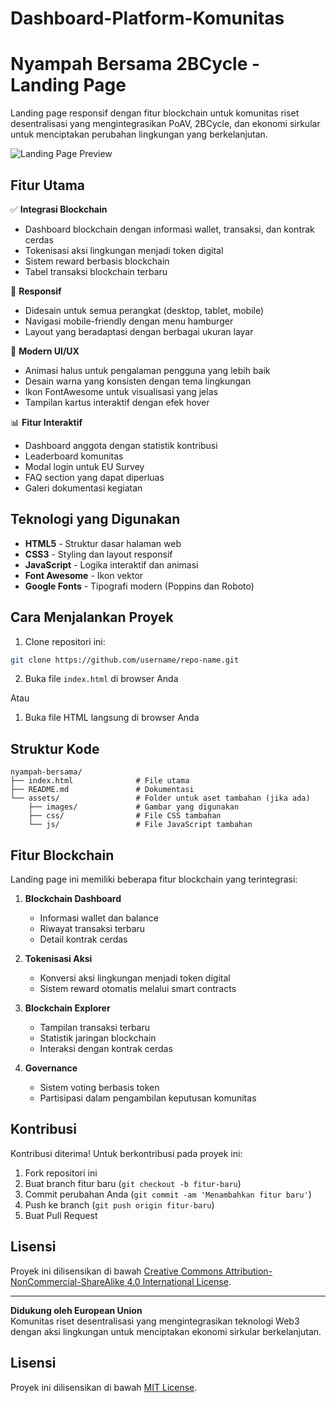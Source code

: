 # Dashboard-Platform-Komunitas

# Nyampah Bersama 2BCycle - Landing Page

Landing page responsif dengan fitur blockchain untuk komunitas riset desentralisasi yang mengintegrasikan PoAV, 2BCycle, dan ekonomi sirkular untuk menciptakan perubahan lingkungan yang berkelanjutan.

![Landing Page Preview](https://via.placeholder.com/800x400?text=Landing+Page+Preview)

## Fitur Utama

✅ **Integrasi Blockchain**  
- Dashboard blockchain dengan informasi wallet, transaksi, dan kontrak cerdas
- Tokenisasi aksi lingkungan menjadi token digital
- Sistem reward berbasis blockchain
- Tabel transaksi blockchain terbaru

📱 **Responsif**  
- Didesain untuk semua perangkat (desktop, tablet, mobile)
- Navigasi mobile-friendly dengan menu hamburger
- Layout yang beradaptasi dengan berbagai ukuran layar

🎨 **Modern UI/UX**  
- Animasi halus untuk pengalaman pengguna yang lebih baik
- Desain warna yang konsisten dengan tema lingkungan
- Ikon FontAwesome untuk visualisasi yang jelas
- Tampilan kartus interaktif dengan efek hover

📊 **Fitur Interaktif**  
- Dashboard anggota dengan statistik kontribusi
- Leaderboard komunitas
- Modal login untuk EU Survey
- FAQ section yang dapat diperluas
- Galeri dokumentasi kegiatan

## Teknologi yang Digunakan

- **HTML5** - Struktur dasar halaman web
- **CSS3** - Styling dan layout responsif
- **JavaScript** - Logika interaktif dan animasi
- **Font Awesome** - Ikon vektor
- **Google Fonts** - Tipografi modern (Poppins dan Roboto)

## Cara Menjalankan Proyek

1. Clone repositori ini:
```bash
git clone https://github.com/username/repo-name.git
```

2. Buka file `index.html` di browser Anda

Atau

1. Buka file HTML langsung di browser Anda

## Struktur Kode

```plaintext
nyampah-bersama/
├── index.html              # File utama
├── README.md               # Dokumentasi
└── assets/                 # Folder untuk aset tambahan (jika ada)
    ├── images/             # Gambar yang digunakan
    ├── css/                # File CSS tambahan
    └── js/                 # File JavaScript tambahan
```

## Fitur Blockchain

Landing page ini memiliki beberapa fitur blockchain yang terintegrasi:

1. **Blockchain Dashboard**  
   - Informasi wallet dan balance
   - Riwayat transaksi terbaru
   - Detail kontrak cerdas

2. **Tokenisasi Aksi**  
   - Konversi aksi lingkungan menjadi token digital
   - Sistem reward otomatis melalui smart contracts

3. **Blockchain Explorer**  
   - Tampilan transaksi terbaru
   - Statistik jaringan blockchain
   - Interaksi dengan kontrak cerdas

4. **Governance**  
   - Sistem voting berbasis token
   - Partisipasi dalam pengambilan keputusan komunitas

## Kontribusi

Kontribusi diterima! Untuk berkontribusi pada proyek ini:

1. Fork repositori ini
2. Buat branch fitur baru (`git checkout -b fitur-baru`)
3. Commit perubahan Anda (`git commit -am 'Menambahkan fitur baru'`)
4. Push ke branch (`git push origin fitur-baru`)
5. Buat Pull Request

## Lisensi

Proyek ini dilisensikan di bawah [Creative Commons Attribution-NonCommercial-ShareAlike 4.0 International License](https://creativecommons.org/licenses/by-nc-sa/4.0/).

---

**Didukung oleh European Union**  
Komunitas riset desentralisasi yang mengintegrasikan teknologi Web3 dengan aksi lingkungan untuk menciptakan ekonomi sirkular berkelanjutan.

## Lisensi

Proyek ini dilisensikan di bawah [MIT License](LICENSE).
